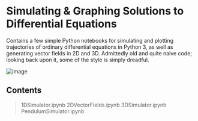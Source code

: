 # Simulating & Graphing Solutions to Differential Equations
Contains a few simple Python notebooks for simulating and plotting trajectories of ordinary differential equations in Python 3, as well as generating vector fields in 2D and 3D. Admittedly old and quite naive code; looking back upon it, some of the style is simply dreadful. 

![image](https://upload.wikimedia.org/wikipedia/commons/thumb/c/cd/Elmer-pump-heatequation.png/350px-Elmer-pump-heatequation.png)

## Contents 
> 1DSimulator.ipynb 
> 2DVectorFields.ipynb
> 3DSimulator.ipynb
> PendulumSimulator.ipynb

<!---
1DSimulator.ipynb
2DVectorFields.ipynb
3DSimulator.ipynb
PendulumSimulator.ipynb
--->
